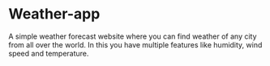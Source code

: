 # Weather-app
A simple weather forecast website where you can find weather of any city from all over the world. In this you have multiple features like humidity, wind speed and temperature.
